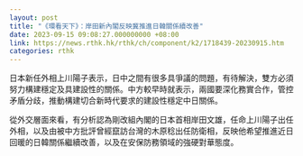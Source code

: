 ```yaml
---
layout: post
title: "《環看天下》：岸田新內閣反映冀推進日韓關係續改善"
date: 2023-09-15 09:08:27.000000000 +08:00
link: https://news.rthk.hk/rthk/ch/component/k2/1718439-20230915.htm
categories: rthk
---
```


日本新任外相上川陽子表示，日中之間有很多具爭議的問題，有待解決，雙方必須努力構建穩定及具建設性的關係。中方較早時就表示，兩國要深化務實合作，管控矛盾分歧，推動構建切合新時代要求的建設性穩定中日關係。

從外交層面來看，有分析認為剛改組內閣的日本首相岸田文雄，任命上川陽子出任外相，以及由被中方批評曾經竄訪台灣的木原稔出任防衛相，反映他希望推進近日回暖的日韓關係繼續改善，以及在安保防務領域的強硬對華態度。
